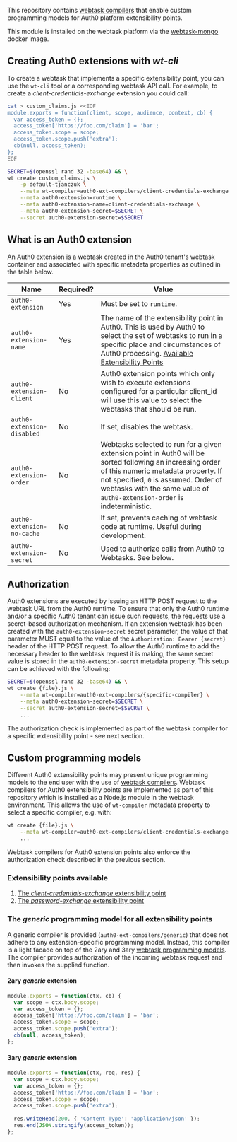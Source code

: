 This repository contains [webtask compilers](https://webtask.io/docs/webtask-compilers) that enable custom programming models for Auth0 platform extensibility points. 

This module is installed on the webtask platform via the [webtask-mongo](https://github.com/auth0/webtask-mongo) docker image. 

## Creating Auth0 extensions with *wt-cli*

To create a webtask that implements a specific extensibility point, you can use the `wt-cli` tool or a corresponding webtask API call. For example, to create a *client-credentials-exchange* extension you could call: 

```bash
cat > custom_claims.js <<EOF
module.exports = function(client, scope, audience, context, cb) {
  var access_token = {};
  access_token['https://foo.com/claim'] = 'bar';  
  access_token.scope = scope;
  access_token.scope.push('extra');
  cb(null, access_token);  
};
EOF

SECRET=$(openssl rand 32 -base64) && \
wt create custom_claims.js \
    -p default-tjanczuk \
    --meta wt-compiler=auth0-ext-compilers/client-credentials-exchange \
    --meta auth0-extension=runtime \
    --meta auth0-extension-name=client-credentials-exchange \
    --meta auth0-extension-secret=$SECRET \
    --secret auth0-extension-secret=$SECRET
```

## What is an Auth0 extension

An Auth0 extension is a webtask created in the Auth0 tenant's webtask container and associated with specific metadata properties as outlined in the table below. 

|  Name  |  Required?  |  Value  |
| --- | --- | --- |
| `auth0-extension`  | Yes | Must be set to `runtime`. |
| `auth0-extension-name` | Yes | The name of the extensibility point in Auth0. This is used by Auth0 to select the set of webtasks to run in a specific place and circumstances of Auth0 processing. [Available Extensibility Points](#extensibility-points-available) |
| `auth0-extension-client` | No | Auth0 extension points which only wish to execute extensions configured for a particular client_id will use this value to select the webtasks that should be run. |
| `auth0-extension-disabled` | No | If set, disables the webtask. |
| `auth0-extension-order` | No | Webtasks selected to run for a given extension point in Auth0 will be sorted following an increasing order of this numeric metadata property. If not specified, `0` is assumed. Order of webtasks with the same value of `auth0-extension-order` is indeterministic. |
| `auth0-extension-no-cache` | No | If set, prevents caching of webtask code at runtime. Useful during development. |
| `auth0-extension-secret` | No | Used to authorize calls from Auth0 to Webtasks. See below. |

## Authorization

Auth0 extensions are executed by issuing an HTTP POST request to the webtask URL from the Auth0 runtime. To ensure that only the Auth0 runtime and/or a specific Auth0 tenant can issue such requests, the requests use a secret-based authorization mechanism. If an extension webtask has been created with the `auth0-extension-secret` secret parameter, the value of that parameter MUST equal to the value of the `Authorization: Bearer {secret}` header of the HTTP POST request. To allow the Auth0 runtime to add the necessary header to the webtask request it is making, the same secret value is stored in the `auth0-extension-secret` metadata property. This setup can be achieved with the following: 

```bash
SECRET=$(openssl rand 32 -base64) && \
wt create {file}.js \
    --meta wt-compiler=auth0-ext-compilers/{specific-compiler} \
    --meta auth0-extension-secret=$SECRET \
    --secret auth0-extension-secret=$SECRET \
    ...
```

The authorization check is implemented as part of the webtask compiler for a specific extensibility point - see next section.

## Custom programming models

Different Auth0 extensibility points may present unique programming models to the end user with the use of [webtask compilers](https://webtask.io/docs/webtask-compilers). Webtask compilers for Auth0 extensibility points are implemented as part of this repository which is installed as a Node.js module in the webtask environment. This allows the use of `wt-compiler` metadata property to select a specific compiler, e.g. with: 

```bash
wt create {file}.js \
    --meta wt-compiler=auth0-ext-compilers/client-credentials-exchange \
    ...
```

Webtask compilers for Auth0 extension points also enforce the authorization check described in the previous section. 

### Extensibility points available
1. [The *client-credentials-exchange* extensibility point](./client-credentials-exchange.md)
2. [The *password-exchange* extensibility point](./password-exchange.md)

### The *generic* programming model for all extensibility points

A generic compiler is provided (`auth0-ext-compilers/generic`) that does not adhere to any extension-specific programming model. Instead, this compiler is a light facade on top of the 2ary and 3ary [webtask programming models](https://webtask.io/docs/model). The compiler provides authorization of the incoming webtask request and then invokes the supplied function.

#### 2ary *generic* extension

```javascript
module.exports = function(ctx, cb) {
  var scope = ctx.body.scope;
  var access_token = {};
  access_token['https://foo.com/claim'] = 'bar';  
  access_token.scope = scope;
  access_token.scope.push('extra');
  cb(null, access_token);  
};
```

#### 3ary *generic* extension

```javascript
module.exports = function(ctx, req, res) {
  var scope = ctx.body.scope;
  var access_token = {};
  access_token['https://foo.com/claim'] = 'bar';  
  access_token.scope = scope;
  access_token.scope.push('extra');
  
  res.writeHead(200, { 'Content-Type': 'application/json' });
  res.end(JSON.stringify(access_token));
};
```

